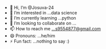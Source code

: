 - 👋 Hi, I’m @Josuva-24
- 👀 I’m interested in ...data science
- 🌱 I’m currently learning ...python
- 💞️ I’m looking to collaborate on ...
- 📫 How to reach me ...s9554877@gmail.com
- 😄 Pronouns: ...he/him
- ⚡ Fun fact: ...nothing to say :)

<!---
Josuva-24/Josuva-24 is a ✨ special ✨ repository because its `README.md` (this file) appears on your GitHub profile.
You can click the Preview link to take a look at your changes.
--->
